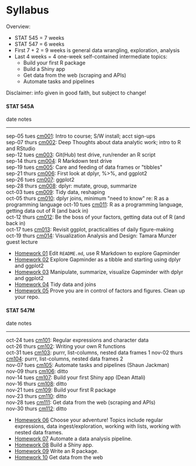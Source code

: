 # Syllabus



Overview:

  * STAT 545 = 7 weeks
  * STAT 547 = 6 weeks
  * First 7 + 2 = 9 weeks is general data wrangling, exploration, analysis
  * Last 4 weeks = 4 one-week self-contained intermediate topics:
    - Build your first R package
    - Build a Shiny app
    - Get data from the web (scraping and APIs)
    - Automate tasks and pipelines

Disclaimer: info given in good faith, but subject to change!

<!-- unholy hack to make following two tables less wide and the same wide -->
<style type="text/css">
table {
   max-width: 50%;
}
</style>

#### STAT 545A


date           notes                                                                                                                   
-------------  ------------------------------------------------------------------------------------------------------------------------
sep-05 tues    <a href="cm001_course-intro-sw-install-account-signup.html">cm001</a>: Intro to course; S/W install; acct sign-ups      
sep-07 thurs   <a href="cm002_r-rstudio-intro.html">cm002</a>: Deep Thoughts about data analytic work; intro to R and RStudio          
sep-12 tues    <a href="cm003_render-git-github-test-drive.html">cm003</a>: Git(Hub) test drive, run/render an R script                
sep-14 thurs   <a href="cm004_claim-repo-test-drive-rmd.html">cm004</a>: R Markdown test drive                                         
sep-19 tues    <a href="cm005_tidyverse-tibbles.html">cm005</a>: Care and feeding of data frames or "tibbles"                          
sep-21 thurs   <a href="cm006_tibbles-dplyr-ggplot2.html">cm006</a>: First look at dplyr, %>%, and ggplot2                             
sep-26 tues    <a href="cm007_ggplot2.html">cm007</a>: ggplot2                                                                         
sep-28 thurs   <a href="cm008_dplyr-single-table.html">cm008</a>: dplyr: mutate, group, summarize                                      
oct-03 tues    <a href="cm009_tidy-data.html">cm009</a>: Tidy data, reshaping                                                          
oct-05 thurs   <a href="cm010_joins-r-programming.html">cm010</a>: dplyr joins, minimum "need to know" re: R as a programming language 
oct-10 tues    <a href="cm011_r-programming-file-io.html">cm011</a>: R as a programming language, getting data out of R (and back in)  
oct-12 thurs   <a href="cm012_file-io-factors.html">cm012</a>: Be the boss of your factors, getting data out of R (and back in)        
oct-17 tues    <a href="cm013_ggplot2-continued.html">cm013</a>: Revisit ggplot, practicalities of daily figure-making                 
oct-19 thurs   <a href="cm014_munzner-guest-lecture.html">cm014</a>: Visualization Analysis and Design: Tamara Munzer guest lecture    

  * [Homework 01](hw01_edit-README.html) Edit `README.md`, use R Markdown to explore Gapminder
  * [Homework 02](hw02_explore-gapminder-dplyr.html) Explore Gapminder as a tibble and starting using dplyr and ggplot2
  * [Homework 03](hw03_dplyr-and-more-ggplot2.html) Manipulate, summarize, visualize Gapminder with dplyr and ggplot2
  * [Homework 04](hw04_tidy-data-joins.html) Tidy data and joins
  * [Homework 05](hw05_factor-figure-boss-repo-hygiene.html) Prove you are in control of factors and figures. Clean up your repo.

#### STAT 547M


date           notes                                                                                             
-------------  --------------------------------------------------------------------------------------------------
oct-24 tues    <a href="cm101_character-data-regex.html">cm101</a>: Regular expressions and character data       
oct-26 thurs   <a href="cm102_writing-functions.html">cm102</a>: Writing your own R functions                    
oct-31 tues    <a href="cm103_list-inspection-mapping.html">cm103</a>: purrr, list-columns, nested data frames 1 
nov-02 thurs   <a href="cm104_lists-and-data-frames.html">cm104</a>: purrr, list-columns, nested data frames 2   
nov-07 tues    <a href="cm105_automation-and-make.html">cm105</a>: Automate tasks and pipelines (Shaun Jackman)  
nov-09 thurs   <a href="cm106_automation-and-make.html">cm106</a>: ditto                                         
nov-14 tues    <a href="cm107_shiny-apps.html">cm107</a>: Build your first Shiny app (Dean Attali)               
nov-16 thurs   <a href="cm108_shiny-apps.html">cm108</a>: ditto                                                  
nov-21 tues    <a href="cm109_packages.html">cm109</a>: Build your first R package                               
nov-23 thurs   <a href="cm110_packages.html">cm110</a>: ditto                                                    
nov-28 tues    <a href="cm111_webdata.html">cm111</a>: Get data from the web (scraping and APIs)                 
nov-30 thurs   <a href="cm112_webdata.html">cm112</a>: ditto                                                     

  * [Homework 06](hw06_data-wrangling-conclusion.html) Choose your adventure! Topics include regular expressions, data ingest/exploration, working with lists, working with nested data frames.
  * [Homework 07](hw07_automation.html) Automate a data analysis pipeline.
  * [Homework 08](hw08_shiny.html) Build a Shiny app.
  * [Homework 09](hw09_package.html) Write an R package.
  * [Homework 10](hw10_data-from-web.html) Get data from the web
